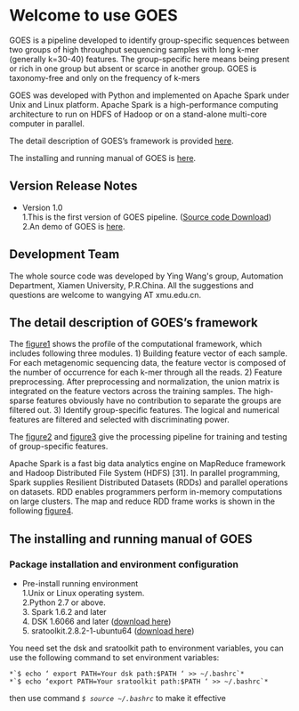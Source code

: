 # Welcome to use GOES  
  
  GOES is a pipeline developed to identify group-specific sequences between two groups of high throughput sequencing samples with long k-mer (generally k=30-40) features. The group-specific here means being present or rich in one group but absent or scarce in another group. GOES is taxonomy-free and only on the frequency of k-mers
    
  GOES was developed with Python and implemented on Apache Spark under Unix and Linux platform.  Apache Spark is a high-performance computing architecture to run on HDFS of Hadoop or on a stand-alone multi-core computer in parallel.
    
  The detail description of GOES’s framework is provided [here]().  
    
  The installing and running manual of GOES is [here]().  
    
## Version Release Notes  
 - Version 1.0  
   1.This is the first version of GOES pipeline. ([Source code Download]())  
   2.An demo of GOES is [here]().  
     
## Development Team  
  The whole source code was developed by Ying Wang's group, Automation Department, Xiamen University, P.R.China. All the suggestions and questions are welcome to wangying AT xmu.edu.cn.  
   
## The detail description of GOES’s framework  
The [figure1](https://github.com/VVsmileyx/GOES/blob/master/figure1.jpg) shows the profile of the computational framework, which includes following three modules. 1) Building feature vector of each sample. For each metagenomic sequencing data, the feature vector is composed of the number of occurrence for each k-mer through all the reads. 2) Feature preprocessing. After preprocessing and normalization, the union matrix is integrated on the feature vectors across the training samples. The high-sparse features obviously have no contribution to separate the groups are filtered out. 3) Identify group-specific features. The logical and numerical features are filtered and selected with discriminating power.  
  
The [figure2]() and [figure3]() give the processing pipeline for training and testing of group-specific features.  
  
Apache Spark is a fast big data analytics engine on MapReduce framework and Hadoop Distributed File System (HDFS) [31]. In parallel programming, Spark supplies Resilient Distributed Datasets (RDDs) and parallel operations on datasets. RDD enables programmers perform in-memory computations on large clusters. The map and reduce RDD frame works is shown in the following [figure4]().  
  
## The installing and running manual of GOES
### Package installation and environment configuration  
- Pre-install running environment  
   1.Unix or Linux operating system.  
   2.Python 2.7 or above.  
   3. Spark 1.6.2 and later  
   4. DSK 1.6066 and later ([download here](http://minia.genouest.org/dsk/))  
   5. sratoolkit.2.8.2-1-ubuntu64 ([download here]())  
     
You need set the dsk and sratoolkit path to environment variables, you can use the following command to set environment variables:  
   
    *`$ echo ‘ export PATH=Your dsk path:$PATH ‘ >> ~/.bashrc`*  
    *`$ echo ‘export PATH=Your sratoolkit path:$PATH ‘ >> ~/.bashrc`*  
	   
then use command *`$ source ~/.bashrc`* to make it effective

